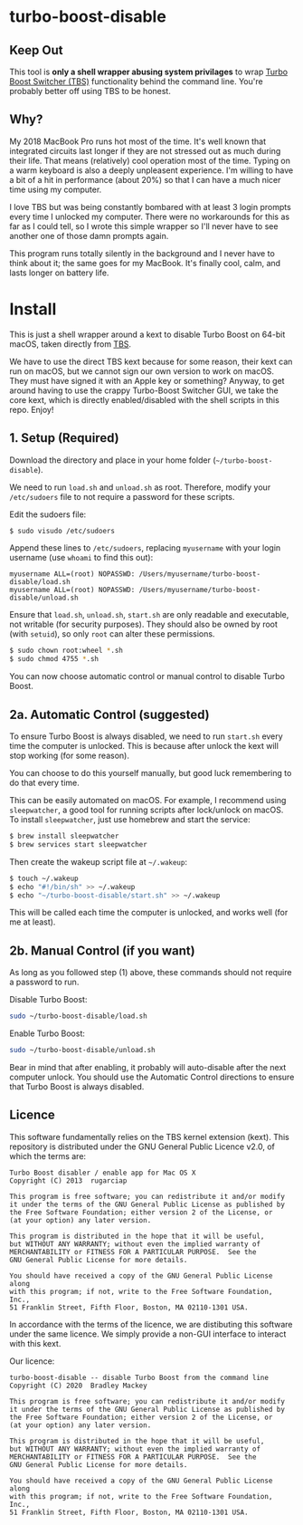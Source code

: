 # turbo-boost-disable

## Keep Out

This tool is **only a shell wrapper abusing system privilages** to wrap [Turbo Boost Switcher (TBS)](https://github.com/rugarciap/Turbo-Boost-Switcher) functionality behind the command line. You're probably better off using TBS to be honest. 

## Why?
My 2018 MacBook Pro runs hot most of the time. 
It's well known that integrated circuits last longer if they are not stressed out as much during their life.
That means (relatively) cool operation most of the time. 
Typing on a warm keyboard is also a deeply unpleasent experience.
I'm willing to have a bit of a hit in performance (about 20%) so that I can have a much nicer time using my computer.

I love TBS but was being constantly bombared with at least 3 login prompts every time I unlocked my computer.
There were no workarounds for this as far as I could tell, so I wrote this simple wrapper so I'll never have to see another one of those damn prompts again.

This program runs totally silently in the background and I never have to think about it; the same goes for my MacBook.
It's finally cool, calm, and lasts longer on battery life.

# Install

This is just a shell wrapper around a kext to disable Turbo Boost on 64-bit macOS, taken directly from [TBS](https://github.com/rugarciap/Turbo-Boost-Switcher).

We have to use the direct TBS kext because for some reason, their kext can run on macOS, but we cannot sign our own version to work on macOS. They must have signed it with an Apple key or something?
Anyway, to get around having to use the crappy Turbo-Boost Switcher GUI, we take the core kext, which is directly enabled/disabled with the shell scripts in this repo. Enjoy!

## 1. Setup (Required)

Download the directory and place in your home folder (`~/turbo-boost-disable`).

We need to run `load.sh` and `unload.sh` as root.
Therefore, modify your `/etc/sudoers` file to not require a password for these scripts.

Edit the sudoers file:
```sh
$ sudo visudo /etc/sudoers
```

Append these lines to `/etc/sudoers`, replacing `myusername` with your login username (use `whoami` to find this out):
```
myusername ALL=(root) NOPASSWD: /Users/myusername/turbo-boost-disable/load.sh
myusername ALL=(root) NOPASSWD: /Users/myusername/turbo-boost-disable/unload.sh
```

Ensure that `load.sh`, `unload.sh`, `start.sh` are only readable and executable, not writable (for security purposes).
They should also be owned by root (with `setuid`), so only `root` can alter these permissions.
```sh
$ sudo chown root:wheel *.sh
$ sudo chmod 4755 *.sh
```

You can now choose automatic control or manual control to disable Turbo Boost.

## 2a. Automatic Control (suggested)
To ensure Turbo Boost is always disabled, we need to run `start.sh` every time the computer is unlocked.
This is because after unlock the kext will stop working (for some reason).

You can choose to do this yourself manually, but good luck remembering to do that every time.

This can be easily automated on macOS.
For example, I recommend using `sleepwatcher`, a good tool for running scripts after lock/unlock on macOS.
To install `sleepwatcher`, just use homebrew and start the service:
```sh
$ brew install sleepwatcher
$ brew services start sleepwatcher
```

Then create the wakeup script file at `~/.wakeup`:
```sh
$ touch ~/.wakeup
$ echo "#!/bin/sh" >> ~/.wakeup
$ echo "~/turbo-boost-disable/start.sh" >> ~/.wakeup
```

This will be called each time the computer is unlocked, and works well (for me at least).

## 2b. Manual Control (if you want)
As long as you followed step (1) above, these commands should not require a password to run.

Disable Turbo Boost:
```sh
sudo ~/turbo-boost-disable/load.sh
```

Enable Turbo Boost:
```sh
sudo ~/turbo-boost-disable/unload.sh
```

Bear in mind that after enabling, it probably will auto-disable after the next computer unlock.
You should use the Automatic Control directions to ensure that Turbo Boost is always disabled.

## Licence
This software fundamentally relies on the TBS kernel extension (kext).
This repository is distributed under the GNU General Public Licence v2.0, of which the terms are:

```
Turbo Boost disabler / enable app for Mac OS X
Copyright (C) 2013  rugarciap

This program is free software; you can redistribute it and/or modify
it under the terms of the GNU General Public License as published by
the Free Software Foundation; either version 2 of the License, or
(at your option) any later version.

This program is distributed in the hope that it will be useful,
but WITHOUT ANY WARRANTY; without even the implied warranty of
MERCHANTABILITY or FITNESS FOR A PARTICULAR PURPOSE.  See the
GNU General Public License for more details.

You should have received a copy of the GNU General Public License along
with this program; if not, write to the Free Software Foundation, Inc.,
51 Franklin Street, Fifth Floor, Boston, MA 02110-1301 USA.
```

In accordance with the terms of the licence, we are distibuting this software under the same licence.
We simply provide a non-GUI interface to interact with this kext.

Our licence:
```
turbo-boost-disable -- disable Turbo Boost from the command line
Copyright (C) 2020  Bradley Mackey

This program is free software; you can redistribute it and/or modify
it under the terms of the GNU General Public License as published by
the Free Software Foundation; either version 2 of the License, or
(at your option) any later version.

This program is distributed in the hope that it will be useful,
but WITHOUT ANY WARRANTY; without even the implied warranty of
MERCHANTABILITY or FITNESS FOR A PARTICULAR PURPOSE.  See the
GNU General Public License for more details.

You should have received a copy of the GNU General Public License along
with this program; if not, write to the Free Software Foundation, Inc.,
51 Franklin Street, Fifth Floor, Boston, MA 02110-1301 USA.
```
